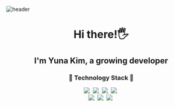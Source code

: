 ![header](https://capsule-render.vercel.app/api?type=waving&color=auto&height=300&section=header&text=Yuna%20Kim&fontSize=90)

<h1 align="center">Hi there!🖐</h1>

<h2 align="center">
I'm Yuna Kim, a growing developer
</h2>

<h3 align="center">📖 Technology Stack 📖</h3>

<p align="center">
 <img src="https://img.shields.io/badge/Java-red?style=for-the-badge&logo=Java&logoColor=white"/></a>&nbsp
<img src="https://img.shields.io/badge/JavaScript-F7DF1E?style=for-the-badge&logo=JavaScript&logoColor=white"/></a>&nbsp
<img src="https://img.shields.io/badge/Springboot-6DB33F?style=for-the-badge&logo=Spring Boot&logoColor=white"/></a>&nbsp
<img src="https://img.shields.io/badge/MySQL-4479A1?style=for-the-badge&logo=MySQL&logoColor=white"/></a>&nbsp
<br>
<img src="https://img.shields.io/badge/Css3-1572B6?style=for-the-badge&logo=CSS3&logoColor=white"/></a>&nbsp
<img src="https://img.shields.io/badge/HTML5-E34F26?style=for-the-badge&logo=HTML5&logoColor=white"/></a>&nbsp
<img src="https://img.shields.io/badge/git-000000?style=for-the-badge&logo=Git&logoColor=white"/></a>&nbsp
</p>
<br>
